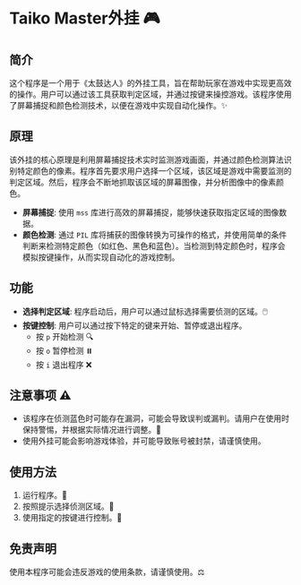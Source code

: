 # Taiko Master外挂 🎮

## 简介
这个程序是一个用于《太鼓达人》的外挂工具，旨在帮助玩家在游戏中实现更高效的操作。用户可以通过该工具获取判定区域，并通过按键来操控游戏。该程序使用了屏幕捕捉和颜色检测技术，以便在游戏中实现自动化操作。✨

## 原理
该外挂的核心原理是利用屏幕捕捉技术实时监测游戏画面，并通过颜色检测算法识别特定颜色的像素。程序首先要求用户选择一个区域，该区域是游戏中需要监测的判定区域。然后，程序会不断地抓取该区域的屏幕图像，并分析图像中的像素颜色。

- **屏幕捕捉**: 使用 `mss` 库进行高效的屏幕捕捉，能够快速获取指定区域的图像数据。
- **颜色检测**: 通过 `PIL` 库将捕获的图像转换为可操作的格式，并使用简单的条件判断来检测特定颜色（如红色、黑色和蓝色）。当检测到特定颜色时，程序会模拟按键操作，从而实现自动化的游戏控制。

## 功能
- **选择判定区域**: 程序启动后，用户可以通过鼠标选择需要侦测的区域。🖱️
- **按键控制**: 用户可以通过按下特定的键来开始、暂停或退出程序。
  - 按 `p` 开始检测 🔍
  - 按 `o` 暂停检测 ⏸️
  - 按 `i` 退出程序 ❌

## 注意事项 ⚠️
- 该程序在侦测蓝色时可能存在漏洞，可能会导致误判或漏判。请用户在使用时保持警惕，并根据实际情况进行调整。🔧
- 使用外挂可能会影响游戏体验，并可能导致账号被封禁，请谨慎使用。

## 使用方法
1. 运行程序。🚀
2. 按照提示选择侦测区域。📏
3. 使用指定的按键进行控制。🎹

## 免责声明
使用本程序可能会违反游戏的使用条款，请谨慎使用。⚖️
